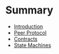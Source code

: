 # Summary

* [Introduction](00-introduction.md)
* [Peer Protocol](01-peer-protocol.md)
* [Contracts](02-contracts.md)
* [State Machines](03-state-machines.md)

